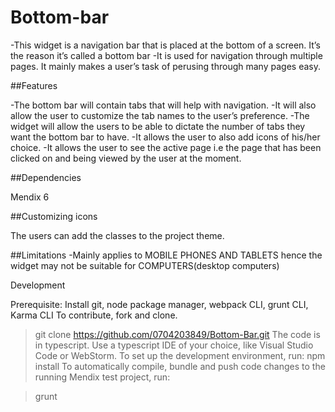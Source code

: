 # Bottom-bar
-This widget is a navigation bar that is placed at the bottom of a screen. It’s  the reason it’s called a bottom bar
-It is used for navigation through multiple pages. It mainly makes a user’s task of perusing through many pages easy.


##Features
 
-The bottom bar will contain tabs that will help with navigation.
-It will also allow the user to customize the tab names to the user’s preference.
-The widget will allow the users to be able to dictate the number of tabs they want 
the bottom bar to have.
-It allows the user to also add icons of his/her choice.
-It allows  the user to see the active page i.e the page that  has been clicked on and being viewed 
by the user at the moment.


##Dependencies

Mendix 6

##Customizing icons

The users can add the classes to the project theme.

##Limitations
-Mainly applies to MOBILE PHONES AND TABLETS  hence the widget may  not be suitable for COMPUTERS(desktop computers)

Development

Prerequisite: Install git, node package manager, webpack CLI, grunt CLI, Karma CLI
To contribute, fork and clone.
> git clone https://github.com/0704203849/Bottom-Bar.git
The code is in typescript. Use a typescript IDE of your choice, like Visual Studio Code or WebStorm.
To set up the development environment, run:
> npm install
To automatically compile, bundle and push code changes to the running Mendix test project, run:

> grunt






